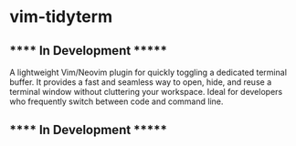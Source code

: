# vim-tidyterm 

## **** In Development *****
A lightweight Vim/Neovim plugin for quickly toggling a dedicated terminal buffer. It provides a fast and seamless way to open, hide, and reuse a terminal window without cluttering your workspace. Ideal for developers who frequently switch between code and command line.
## **** In Development *****
